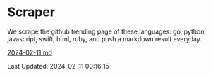 # Scraper

We scrape the github trending page of these languages: go, python, javascript, swift, html, ruby, and push a markdown result everyday.

[2024-02-11.md](https://github.com/henson/Scraper/blob/master/2024-02-11.md)

Last Updated: 2024-02-11 00:16:15